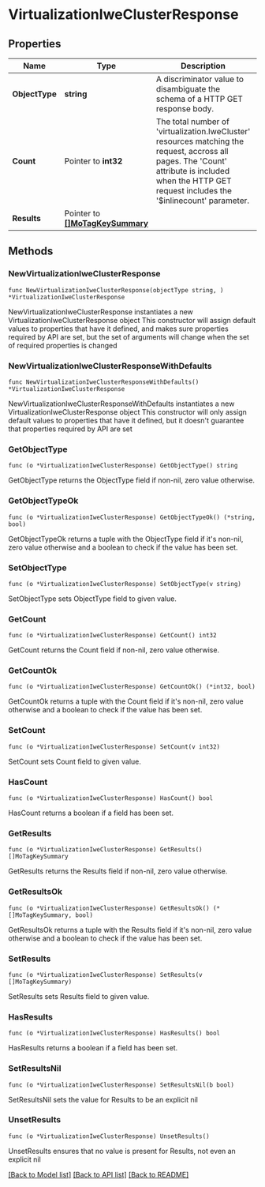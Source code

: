 # VirtualizationIweClusterResponse

## Properties

Name | Type | Description | Notes
------------ | ------------- | ------------- | -------------
**ObjectType** | **string** | A discriminator value to disambiguate the schema of a HTTP GET response body. | 
**Count** | Pointer to **int32** | The total number of &#39;virtualization.IweCluster&#39; resources matching the request, accross all pages. The &#39;Count&#39; attribute is included when the HTTP GET request includes the &#39;$inlinecount&#39; parameter. | [optional] 
**Results** | Pointer to [**[]MoTagKeySummary**](MoTagKeySummary.md) |  | [optional] 

## Methods

### NewVirtualizationIweClusterResponse

`func NewVirtualizationIweClusterResponse(objectType string, ) *VirtualizationIweClusterResponse`

NewVirtualizationIweClusterResponse instantiates a new VirtualizationIweClusterResponse object
This constructor will assign default values to properties that have it defined,
and makes sure properties required by API are set, but the set of arguments
will change when the set of required properties is changed

### NewVirtualizationIweClusterResponseWithDefaults

`func NewVirtualizationIweClusterResponseWithDefaults() *VirtualizationIweClusterResponse`

NewVirtualizationIweClusterResponseWithDefaults instantiates a new VirtualizationIweClusterResponse object
This constructor will only assign default values to properties that have it defined,
but it doesn't guarantee that properties required by API are set

### GetObjectType

`func (o *VirtualizationIweClusterResponse) GetObjectType() string`

GetObjectType returns the ObjectType field if non-nil, zero value otherwise.

### GetObjectTypeOk

`func (o *VirtualizationIweClusterResponse) GetObjectTypeOk() (*string, bool)`

GetObjectTypeOk returns a tuple with the ObjectType field if it's non-nil, zero value otherwise
and a boolean to check if the value has been set.

### SetObjectType

`func (o *VirtualizationIweClusterResponse) SetObjectType(v string)`

SetObjectType sets ObjectType field to given value.


### GetCount

`func (o *VirtualizationIweClusterResponse) GetCount() int32`

GetCount returns the Count field if non-nil, zero value otherwise.

### GetCountOk

`func (o *VirtualizationIweClusterResponse) GetCountOk() (*int32, bool)`

GetCountOk returns a tuple with the Count field if it's non-nil, zero value otherwise
and a boolean to check if the value has been set.

### SetCount

`func (o *VirtualizationIweClusterResponse) SetCount(v int32)`

SetCount sets Count field to given value.

### HasCount

`func (o *VirtualizationIweClusterResponse) HasCount() bool`

HasCount returns a boolean if a field has been set.

### GetResults

`func (o *VirtualizationIweClusterResponse) GetResults() []MoTagKeySummary`

GetResults returns the Results field if non-nil, zero value otherwise.

### GetResultsOk

`func (o *VirtualizationIweClusterResponse) GetResultsOk() (*[]MoTagKeySummary, bool)`

GetResultsOk returns a tuple with the Results field if it's non-nil, zero value otherwise
and a boolean to check if the value has been set.

### SetResults

`func (o *VirtualizationIweClusterResponse) SetResults(v []MoTagKeySummary)`

SetResults sets Results field to given value.

### HasResults

`func (o *VirtualizationIweClusterResponse) HasResults() bool`

HasResults returns a boolean if a field has been set.

### SetResultsNil

`func (o *VirtualizationIweClusterResponse) SetResultsNil(b bool)`

 SetResultsNil sets the value for Results to be an explicit nil

### UnsetResults
`func (o *VirtualizationIweClusterResponse) UnsetResults()`

UnsetResults ensures that no value is present for Results, not even an explicit nil

[[Back to Model list]](../README.md#documentation-for-models) [[Back to API list]](../README.md#documentation-for-api-endpoints) [[Back to README]](../README.md)


